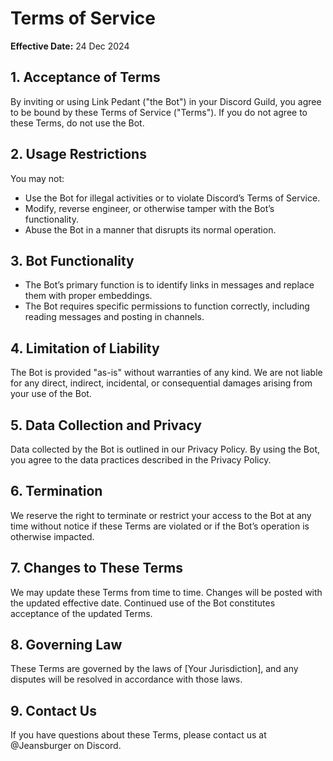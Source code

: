 # Terms of Service

**Effective Date:** 24 Dec 2024

## 1. Acceptance of Terms

By inviting or using Link Pedant ("the Bot") in your Discord Guild, you agree to be bound by these Terms of Service ("Terms"). If you do not agree to these Terms, do not use the Bot.

## 2. Usage Restrictions

You may not:

- Use the Bot for illegal activities or to violate Discord’s Terms of Service.
- Modify, reverse engineer, or otherwise tamper with the Bot’s functionality.
- Abuse the Bot in a manner that disrupts its normal operation.

## 3. Bot Functionality

- The Bot’s primary function is to identify links in messages and replace them with proper embeddings.
- The Bot requires specific permissions to function correctly, including reading messages and posting in channels.

## 4. Limitation of Liability

The Bot is provided "as-is" without warranties of any kind. We are not liable for any direct, indirect, incidental, or consequential damages arising from your use of the Bot.

## 5. Data Collection and Privacy

Data collected by the Bot is outlined in our Privacy Policy. By using the Bot, you agree to the data practices described in the Privacy Policy.

## 6. Termination

We reserve the right to terminate or restrict your access to the Bot at any time without notice if these Terms are violated or if the Bot’s operation is otherwise impacted.

## 7. Changes to These Terms

We may update these Terms from time to time. Changes will be posted with the updated effective date. Continued use of the Bot constitutes acceptance of the updated Terms.

## 8. Governing Law

These Terms are governed by the laws of [Your Jurisdiction], and any disputes will be resolved in accordance with those laws.

## 9. Contact Us

If you have questions about these Terms, please contact us at @Jeansburger on Discord.